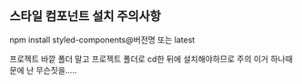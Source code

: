 ## 스타일 컴포넌트 설치 주의사항
npm install styled-components@버전명 또는 latest

프로젝트 바깥 폴더 말고 프로젝트 폴더로 cd한 뒤에 설치해야하므로 주의
이거 하나때문에 난 무슨짓을.....